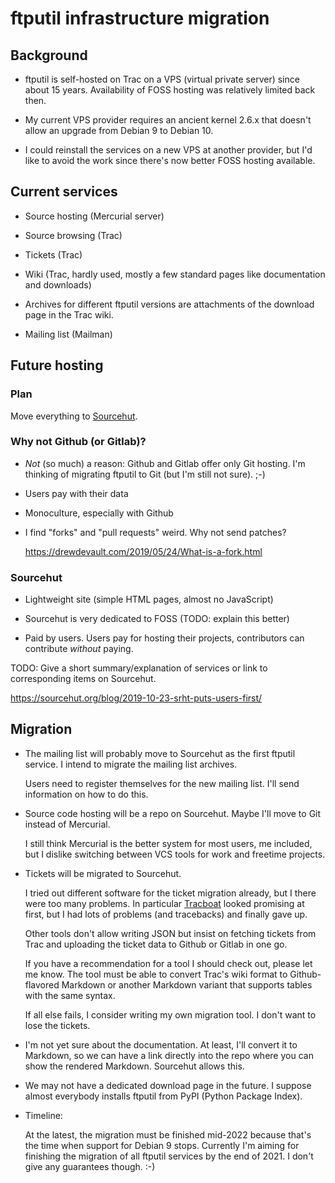 # ftputil infrastructure migration

## Background

- ftputil is self-hosted on Trac on a VPS (virtual private server) since about
  15 years. Availability of FOSS hosting was relatively limited back then.

- My current VPS provider requires an ancient kernel 2.6.x that doesn't allow
  an upgrade from Debian 9 to Debian 10.

- I could reinstall the services on a new VPS at another provider, but I'd like
  to avoid the work since there's now better FOSS hosting available.


## Current services

- Source hosting (Mercurial server)

- Source browsing (Trac)

- Tickets (Trac)

- Wiki (Trac, hardly used, mostly a few standard pages like documentation and
  downloads)

- Archives for different ftputil versions are attachments of the download page
  in the Trac wiki.

- Mailing list (Mailman)


## Future hosting

### Plan

Move everything to [Sourcehut](https://sourcehut.org/).

### Why not Github (or Gitlab)?

- _Not_ (so much) a reason: Github and Gitlab offer only Git hosting. I'm
  thinking of migrating ftputil to Git (but I'm still not sure). ;-)

- Users pay with their data

- Monoculture, especially with Github

- I find "forks" and "pull requests" weird. Why not send patches?

  https://drewdevault.com/2019/05/24/What-is-a-fork.html


### Sourcehut

- Lightweight site (simple HTML pages, almost no JavaScript)

- Sourcehut is very dedicated to FOSS (TODO: explain this better)

- Paid by users. Users pay for hosting their projects, contributors can
  contribute _without_ paying.

TODO: Give a short summary/explanation of services or link to corresponding
items on Sourcehut.

https://sourcehut.org/blog/2019-10-23-srht-puts-users-first/

## Migration

- The mailing list will probably move to Sourcehut as the first ftputil
  service. I intend to migrate the mailing list archives.

  Users need to register themselves for the new mailing list. I'll send
  information on how to do this.

- Source code hosting will be a repo on Sourcehut. Maybe I'll move to Git
  instead of Mercurial.

  I still think Mercurial is the better system for most users, me included, but
  I dislike switching between VCS tools for work and freetime projects.

- Tickets will be migrated to Sourcehut.

  I tried out different software for the ticket migration already, but I there
  were too many problems. In particular
  [Tracboat](https://github.com/tracboat/tracboat) looked promising at first,
  but I had lots of problems (and tracebacks) and finally gave up.

  Other tools don't allow writing JSON but insist on fetching tickets from Trac
  and uploading the ticket data to Github or Gitlab in one go.

  If you have a recommendation for a tool I should check out, please let me
  know. The tool must be able to convert Trac's wiki format to Github-flavored
  Markdown or another Markdown variant that supports tables with the same
  syntax.

  If all else fails, I consider writing my own migration tool. I don't want to
  lose the tickets.

- I'm not yet sure about the documentation. At least, I'll convert it to
  Markdown, so we can have a link directly into the repo where you can show the
  rendered Markdown. Sourcehut allows this.

- We may not have a dedicated download page in the future. I suppose almost
  everybody installs ftputil from PyPI (Python Package Index).

- Timeline:

  At the latest, the migration must be finished mid-2022 because that's the
  time when support for Debian 9 stops. Currently I'm aiming for finishing the
  migration of all ftputil services by the end of 2021. I don't give any
  guarantees though. :-)
